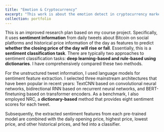 ```yaml
---
title: "Emotion & Cryptocurrency"
excerpt: "This work is about the emotion detect in cryptocurrency market,which aims to compare ML-based and Lexicon-based methods' accuracy. <br/><img src='/images/emotion.png'>"
collection: portfolio
---
```


This is an improved research plan based on my course project. Specifically, it uses **sentiment information** from daily tweets about Bitcoin on social platforms and historical price information of the day as features to predict **whether the closing price of the day will rise or fall**. Essentially, this is a **sentiment classification task**. There are typically two approaches to sentiment classification tasks: **deep learning-based and rule-based using dictionaries**. I have comprehensively compared these two methods.

For the unstructured tweet information, I used language models for sentiment feature extraction. I selected three mainstream architectures that have been popular in recent years: TextCNN based on convolutional neural networks, bidirectional RNN based on recurrent neural networks, and BERT-finetuning based on transformer encoders. As a benchmark, I also employed NRC, a **dictionary-based** method that provides eight sentiment scores for each tweet.

Subsequently, the extracted sentiment features from each pre-trained model are combined with the daily opening price, highest price, lowest price, and other historical prices, and fed into a classifier. 
